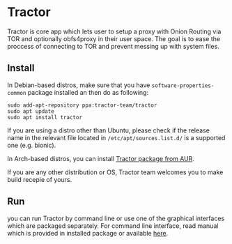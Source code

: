# Tractor

Tractor is core app which lets user to setup a proxy with Onion Routing via TOR and optionally obfs4proxy in their user space. The goal is to ease the proccess of connecting to TOR and prevent messing up with system files.

## Install
In Debian-based distros, make sure that you have `software-properties-common` package installed an then do as following:

    sudo add-apt-repository ppa:tractor-team/tractor
    sudo apt update
    sudo apt install tractor

If you are using a distro other than Ubuntu, please check if the release name in the relevant file located in `/etc/apt/sources.list.d/` is a supported one (e.g. bionic).

In Arch-based distros, you can install [Tractor package from AUR](https://aur.archlinux.org/packages/tractor-git/).

If you are any other distribution or OS, Tractor team welcomes you to make build recepie of yours.

## Run
you can run Tractor by command line or use one of the graphical interfaces which are packaged separately. For command line interface, read manual which is provided in installed package or available [here](https://gitlab.com/tractor-team/tractor/blob/master/man/tractor.1).
